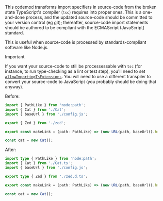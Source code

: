 This codemod transforms import specifiers in source-code from the broken state TypeScript's compiler (`tsc`) requires into proper ones. This is a one-and-done process, and the updated source-code should be committed to your version control (eg git); thereafter, source-code import statements should be authored to be compliant with the ECMAScript (JavaScript) standard.

This is useful when source-code is processed by standards-compliant software like Node.js.

> [!IMPORTANT]
> If you want your source-code to still be processessable with `tsc` (for instance, to run type-checking as a lint or test step), you'll need to set [`allowImportingTsExtensions`](https://www.typescriptlang.org/tsconfig/#allowImportingTsExtensions). You will need to use a different transpiler to convert your source-code to JavaScript (you probably should be doing that anyway).

Before:

```ts
import { PathLike } from 'node:path';
import { Cat } from './Cat';
import { baseUrl } from './config.js';

export { Zed } from './zed';

export const makeLink = (path: PathLike) => (new URL(path, baseUrl)).href;

const cat = new Cat();
```

After:

```ts
import type { PathLike } from 'node:path';
import { Cat } from './Cat.ts';
import { baseUrl } from './config.js';

export type { Zed } from './zed.d.ts';

export const makeLink = (path: PathLike) => (new URL(path, baseUrl)).href;

const cat = new Cat();
```
